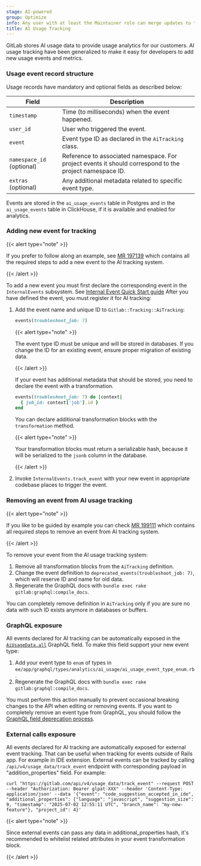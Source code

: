 ```yaml
---
stage: AI-powered
group: Optimize
info: Any user with at least the Maintainer role can merge updates to this content. For details, see https://docs.gitlab.com/development/development_processes/#development-guidelines-review.
title: AI Usage Tracking
---
```


GitLab stores AI usage data to provide usage analytics for our customers. AI usage tracking have been generalized to
make it easy for developers to add new usage events and metrics.

### Usage event record structure

Usage records have mandatory and optional fields as described below:

| Field                     | Description                                                                                           |
|---------------------------|-------------------------------------------------------------------------------------------------------|
| `timestamp`               | Time (to milliseconds) when the event happened.                                                         |
| `user_id`                 | User who triggered the event.                                                                              |
| `event`                   | Event type ID as declared in the `AiTracking` class.                                                      |
| `namespace_id` (optional) | Reference to associated namespace. For project events it should correspond to the project namespace ID. |
| `extras` (optional)       | Any additional metadata related to specific event type.                                               |

Events are stored in the `ai_usage_events` table in Postgres and in the `ai_usage_events` table in ClickHouse, if it is available and
enabled for analytics.

### Adding new event for tracking

{{< alert type="note" >}}

If you prefer to follow along an example, see [MR 197139](https://gitlab.com/gitlab-org/gitlab/-/merge_requests/197139) which contains all the required steps to add a new
event to the AI tracking system.

{{< /alert >}}

To add a new event you must first declare the corresponding event in the `InternalEvents` subsystem.
See [Internal Event Quick Start guide](../internal_analytics/internal_event_instrumentation/quick_start.md#defining-event-and-metrics)
After you have defined the event, you must register it for AI tracking:

1. Add the event name and unique ID to `Gitlab::Tracking::AiTracking`:

   ```ruby
   events(troubleshoot_job: 7)
   ```

   {{< alert type="note" >}}

   The event type ID must be unique and will be stored in databases. If you change the ID for an existing event, ensure proper migration of existing data.

   {{< /alert >}}

   If your event has additional metadata that should be stored, you need to declare the event with a transformation.

   ```ruby
   events(troubleshoot_job: 7) do |context|
     { job_id: context['job'].id }
   end
   ```

   You can declare additional transformation blocks with the `transformation` method.

   {{< alert type="note" >}}

   Your transformation blocks must return a serializable hash, because it will be serialized to the `jsonb` column in the database.

   {{< /alert >}}

1. Invoke `InternalEvents.track_event` with your new event in appropriate codebase places to trigger the event.

### Removing an event from AI usage tracking

{{< alert type="note" >}}

If you like to be guided by example you can check [MR 199111](https://gitlab.com/gitlab-org/gitlab/-/merge_requests/199111) which contains all required steps to remove an event from AI tracking system.

{{< /alert >}}

To remove your event from the AI usage tracking system:

1. Remove all transformation blocks from the `AiTracking` definition.
1. Change the event definition to `deprecated_events(troubleshoot_job: 7)`, which will reserve ID and name for old data.
1. Regenerate the GraphQL docs with `bundle exec rake gitlab:graphql:compile_docs`.

You can completely remove definition in `AiTracking` only if you are sure no data with such ID exists anymore in databases or buffers.

### GraphQL exposure

All events declared for AI tracking can be automatically exposed
in the [`AiUsageData.all`](../../api/graphql/reference/_index.md#aiusagedata) GraphQL field.
To make this field support your new event type:

1. Add your event type to `enum` of types in `ee/app/graphql/types/analytics/ai_usage/ai_usage_event_type_enum.rb`.
1. Regenerate the GraphQL docs with `bundle exec rake gitlab:graphql:compile_docs`.

You must perform this action manually to prevent occasional breaking changes to the API when
editing or removing events.
If you want to completely remove an event type from GraphQL, you should follow the
[GraphQL field deprecation process](../../api/graphql/_index.md#deprecation-and-removal-process).

### External calls exposure

All events declared for AI tracking are automatically exposed for external event tracking. That can be useful
when tracking for events outside of Rails app. For example in IDE extension. External events can be tracked by calling
`/api/v4/usage_data/track_event` endpoint with corresponding payload in "addition_properties" field. For example:

```shell
curl "https://gitlab.com/api/v4/usage_data/track_event" --request POST --header "Authorization: Bearer glpat-XXX" --header 'Content-Type: application/json' --data '{"event": "code_suggestion_accepted_in_ide", "additional_properties": {"language": "javascript", "suggestion_size": 9, "timestamp": "2025-07-02 12:55:11 UTC", "branch_name": "my-new-feature"}, "project_id": 4}'
```

{{< alert type="note" >}}

Since external events can pass any data in additional_properties hash, it's recommended to whitelist related attributes in your event transformation block.

{{< /alert >}}
